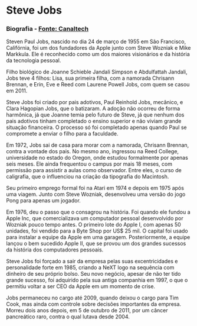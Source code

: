 # Steve Jobs

### Biografia - [Fonte: Canaltech](https://canaltech.com.br/celebridade/steve-jobs/)

Steven Paul Jobs, nascido no dia 24 de março de 1955 em São Francisco, Califórnia, foi um dos fundadores da Apple junto com Steve Wozniak e Mike Markkula. Ele é reconhecido como um dos maiores visionários e da história da tecnologia pessoal.

Filho biológico de Joanne Schieble Jandali Simpson e Abdulfattah Jandali, Jobs teve 4 filhos: Lisa, sua primeira filha, com a namorada Chrisann Brennan, e Erin, Eve e Reed com Laurene Powell Jobs, com quem se casou em 2011.

Steve Jobs foi criado por pais adotivos, Paul Reinhold Jobs, mecânico, e Clara Hagopian Jobs, que o batizaram. A adoção não ocorreu de forma harmônica, já que Joanne temia pelo futuro de Steve, já que nenhum dos pais adotivos tinham completado o ensino superior e não viviam grande situação financeira. O processo só foi completado apenas quando Paul se compromete a enviar o filho para a faculdade.

Em 1972, Jobs sai de casa para morar com a namorada, Chrisann Brennan, contra a vontade dos pais. No mesmo ano, ingressou na Reed College, universidade no estado do Oregon, onde estudou formalmente por apenas seis meses. Ele ainda frequentou o campus por mais 18 meses, com permissão para assistir a aulas como observador. Entre eles, o curso de caligrafia, que o influenciou na criação da tipografia do Macintosh.

Seu primeiro emprego formal foi na Atari em 1974 e depois em 1975 após uma viagem. Junto com Steve Wozniak, desenvolveu uma versão do jogo Pong para apenas um jogador. 

Em 1976, deu o passo que o consagrou na história. Foi quando ele fundou a Apple Inc, que comercializava um computador pessoal desenvolvido por Wozniak pouco tempo antes. O primeiro lote do Apple I, com apenas 50 unidades, foi vendido para a Byte Shop por US$ 25 mil. O capital foi usado para instalar a equipe da Apple em uma garagem. Posteriormente, a equipe lançou o bem sucedido Apple II, que se provou um dos grandes sucessos da história dos computadores pessoais.

Steve Jobs foi forçado a sair da empresa pelas suas excentricidades e personalidade forte em 1985, criando a NeXT logo na sequência com dinheiro de seu próprio bolso. Seu novo negócio, apesar de não ter tido grande sucesso, foi adquirido pela sua antiga companhia em 1997, o que o permitiu voltar a ser CEO da Apple em um momento de crise.

Jobs permaneceu no cargo até 2009, quando deixou o cargo para Tim Cook, mas ainda com controle sobre decisões importantes da empresa. Morreu dois anos depois, em 5 de outubro de 2011, por um câncer pancreático raro, contra o qual lutava desde 2004.
